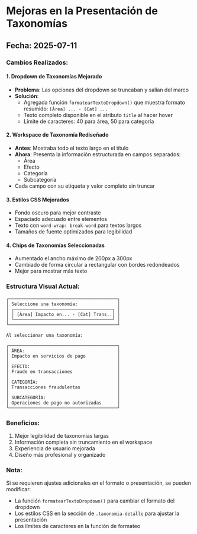 # Mejoras en la Presentación de Taxonomías

## Fecha: 2025-07-11

### Cambios Realizados:

#### 1. Dropdown de Taxonomías Mejorado
- **Problema**: Las opciones del dropdown se truncaban y salían del marco
- **Solución**: 
  - Agregada función `formatearTextoDropdown()` que muestra formato resumido: `[Área] ... - [Cat] ...`
  - Texto completo disponible en el atributo `title` al hacer hover
  - Límite de caracteres: 40 para área, 50 para categoría

#### 2. Workspace de Taxonomía Rediseñado
- **Antes**: Mostraba todo el texto largo en el título
- **Ahora**: Presenta la información estructurada en campos separados:
  - Área
  - Efecto
  - Categoría
  - Subcategoría
- Cada campo con su etiqueta y valor completo sin truncar

#### 3. Estilos CSS Mejorados
- Fondo oscuro para mejor contraste
- Espaciado adecuado entre elementos
- Texto con `word-wrap: break-word` para textos largos
- Tamaños de fuente optimizados para legibilidad

#### 4. Chips de Taxonomías Seleccionadas
- Aumentado el ancho máximo de 200px a 300px
- Cambiado de forma circular a rectangular con bordes redondeados
- Mejor para mostrar más texto

### Estructura Visual Actual:

```
┌─────────────────────────────────────────┐
│ Seleccione una taxonomía:               │
│ ┌─────────────────────────────────────┐ │
│ │ [Área] Impacto en... - [Cat] Trans..│ │
│ └─────────────────────────────────────┘ │
└─────────────────────────────────────────┘

Al seleccionar una taxonomía:

┌─────────────────────────────────────────┐
│ ÁREA:                                   │
│ Impacto en servicios de pago            │
│                                         │
│ EFECTO:                                 │
│ Fraude en transacciones                 │
│                                         │
│ CATEGORÍA:                              │
│ Transacciones fraudulentas              │
│                                         │
│ SUBCATEGORÍA:                           │
│ Operaciones de pago no autorizadas      │
└─────────────────────────────────────────┘
```

### Beneficios:
1. Mejor legibilidad de taxonomías largas
2. Información completa sin truncamiento en el workspace
3. Experiencia de usuario mejorada
4. Diseño más profesional y organizado

### Nota:
Si se requieren ajustes adicionales en el formato o presentación, se pueden modificar:
- La función `formatearTextoDropdown()` para cambiar el formato del dropdown
- Los estilos CSS en la sección de `.taxonomia-detalle` para ajustar la presentación
- Los límites de caracteres en la función de formateo